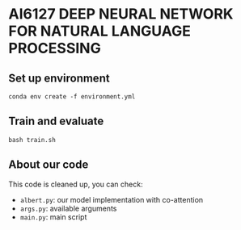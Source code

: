 # AI6127 DEEP NEURAL NETWORK FOR NATURAL LANGUAGE PROCESSING

## Set up environment

```shell script
conda env create -f environment.yml
```

## Train and evaluate

```shell script
bash train.sh
```

## About our code

This code is cleaned up, you can check:

- `albert.py`: our model implementation with co-attention
- `args.py`: available arguments
- `main.py`: main script
